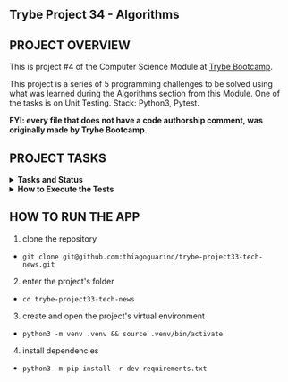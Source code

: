 ## Trybe Project 34 - Algorithms


## PROJECT OVERVIEW

  This is project #4 of the Computer Science Module at [Trybe Bootcamp](https://www.betrybe.com/).

  This project is a series of 5 programming challenges to be solved using what was learned during the Algorithms section from this Module. One of the tasks is on Unit Testing. Stack: Python3, Pytest.

  <strong>FYI: every file that does not have a code authorship comment, was originally made by Trybe Bootcamp.</strong>


## PROJECT TASKS

<details>
  <summary>
    <b>Tasks and Status</b>
  </summary>

  * tasks 5 and 6 are bonus tasks

    *Description* | *Status*
    --- | :---:
    1.1 - return , para uma entrada específica, a quantidade de estudantes presentes | :heavy_check_mark:
    1.2 - return  `None` se em `permanence_period` houver alguma entrada inválida | :heavy_check_mark:
    1.3 - return  `None` se  `target_time` recebe um valor vazio | :heavy_check_mark:
    1.4 - A função deverá, por meio de análise empírica, se comportar (no avaliador remoto em sua Pull Request) como no máximo O(n), ou seja, com complexidade assintótica linear | :heavy_check_mark:
    2 - Implementar adequadamente o teste para a função `encrypt_message` | :heavy_check_mark:
    3.1 - return `True` se a palavra passada por parâmetro for um palíndromo | :heavy_check_mark:
    3.2 - return `False` se a palavra passada por parâmetro não for um palíndromo | :heavy_check_mark:
    3.3 - return `False` se nenhuma palavra for passada por parâmetro | :heavy_check_mark:
    4.1 - return `True` se as palavras passadas forem anagramas | :heavy_check_mark:
    4.2 - return `False` se as palavras passadas por parâmetro não forem anagramas | :heavy_check_mark:
    4.3 - return `false` se alguma das palavras passadas por parâmetro for uma string vazia | :heavy_check_mark:
    4.4 - A função deverá, por meio de análise empírica, se comportar (no avaliador remoto em sua Pull Request) como no máximo O(n log n), ou seja, com complexidade assintótica linearítmica | :heavy_check_mark:
    4.5 - return `True` se as palavras passadas forem anagramas sem diferenciar maiúsculas e minúsculas | :heavy_check_mark:
    5.1 - return o número repetido se a função receber, como parâmetro, uma lista com números repetidos | :heavy_check_mark:
    5.2 - return `False` se a função não receber nenhum parâmetro | :heavy_check_mark:
    5.3 - return `False` se a função receber, como parâmetro, uma string | :heavy_check_mark:
    5.4 - return `False` se a função receber, como parâmetro, uma lista sem números repetidos | :heavy_check_mark:
    5.5 - return `False` se a função receber, como parâmetro, apenas um valor | :heavy_check_mark:
    5.6 - return `False` se a função receber, como parâmetro, um número negativo | :heavy_check_mark:
    5.7 - A função deverá, por meio de análise empírica, se comportar (no avaliador remoto em sua Pull Request) como no máximo O(n log n), ou seja, com complexidade assintótica linearítmica. | :heavy_check_mark:
    6.1 - return `True` se a palavra passada como parâmetro for um palíndromo, executando uma função iterativa | :heavy_check_mark:
    6.2 - return `True` se a palavra passada como parâmetro for um palíndromo, executando uma função iterativa | :heavy_check_mark:
    6.3 - return `False` se nenhuma palavra for passada como parâmetro, executando uma função iterativa | :heavy_check_mark:
    6.4 - A função deverá, por meio de análise empírica, se comportar (no avaliador remoto em sua Pull Request) como no máximo O(n), ou seja, com complexidade assintótica linear. | :heavy_check_mark:

</details>

<details>
  <summary><strong>How to Execute the Tests</strong></summary>

  To execute the tests, first check if you have the virtual environment up and running.

  <strong>To Execute All tests:</strong> ```$ python3 -m pytest```

  the file `pyproject.toml` already correctly configures pytest. However, in case you have issues with that and want a complete explicit output, the command is:

  ```bash
  python3 -m pytest -s -vv
  ```

  In case you need to execute just one test file, use the command:

  ```bash
  python3 -m pytest tests/filename.py
  ```

  In case you need to execute just one test function, use the command:

  ```bash
  python3 -m pytest -k test_function_name
  ```

  If you wish that the tests stop from being executed when the first error happens, use the param `-x`

  ```bash
  python3 -m pytest -x tests/filename.py
  ```

  To execute a specific test of a file, type the command:

  ```bash
  python3 -m pytest tests/filename.py::test_function_name
  ```
</details>


## HOW TO RUN THE APP


1. clone the repository

  - `git clone git@github.com:thiagoguarino/trybe-project33-tech-news.git`

2. enter the project's folder 

  - `cd trybe-project33-tech-news`

3. create and open the project's virtual environment

- `python3 -m venv .venv && source .venv/bin/activate`

4. install dependencies

- `python3 -m pip install -r dev-requirements.txt`

